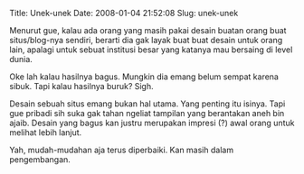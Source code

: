 Title: Unek-unek
Date: 2008-01-04 21:52:08
Slug: unek-unek

Menurut gue, kalau ada orang yang masih pakai desain buatan orang buat situs/blog-nya sendiri, berarti dia gak layak buat buat desain untuk orang lain, apalagi untuk sebuat institusi besar yang katanya mau bersaing di level dunia.

Oke lah kalau hasilnya bagus. Mungkin dia emang belum sempat karena sibuk. Tapi kalau hasilnya buruk? Sigh.

Desain sebuah situs emang bukan hal utama. Yang penting itu isinya. Tapi gue pribadi sih suka gak tahan ngeliat tampilan yang berantakan aneh bin ajaib. Desain yang bagus kan justru merupakan impresi (?) awal orang untuk melihat lebih lanjut.

Yah, mudah-mudahan aja terus diperbaiki. Kan masih dalam pengembangan.